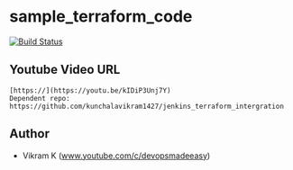 # sample_terraform_code
[![Build Status](http://174.138.122.184/buildStatus/icon?job=terraform)](http://174.138.122.184/job/terraform/)

## Youtube Video URL
```
[https://](https://youtu.be/kIDiP3Unj7Y)
Dependent repo: https://github.com/kunchalavikram1427/jenkins_terraform_intergration
```
## Author
- Vikram K (www.youtube.com/c/devopsmadeeasy)
